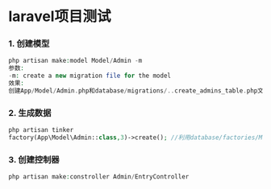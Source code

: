 # laravel项目测试
### 1. 创建模型
```php
php artisan make:model Model/Admin -m
参数:
-m: create a new migration file for the model
效果:
创建App/Model/Admin.php和database/migrations/..create_admins_table.php文件
```

### 2. 生成数据
```php
php artisan tinker
factory(App\Model\Admin::class,3)->create(); //利用database/factories/ModelFactory.php文件规则生成测试数据
```

### 3. 创建控制器
```php
php artisan make:constroller Admin/EntryController
```
